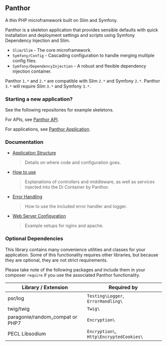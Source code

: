 ## Panthor

A thin PHP microframework built on Slim and Symfony.

Panthor is a skeleton application that provides sensible defaults with quick installation and
deployment settings and scripts using Symfony Dependency Injection and Slim.

- `Slim/Slim` - The core microframework.
- `Symfony/Config` - Cascading configuration to handle merging multiple config files.
- `Symfony/DependencyInjection` - A robust and flexible dependency injection container.

Panthor `1.*` and `2.*` are compatible with Slim `2.*` and Symfony `2.*`. Panthor `3.*` will require
Slim `3.*` and Symfony `3.*`.

### Starting a new application?

See the following repositories for example skeletons.

For APIs, see [Panthor API](http://git/web-frameworks/panthor-api).

For applications, see [Panthor Application](http://git/web-frameworks/panthor-app).

### Documentation

- [Application Structure](docs/APPLICATION_STRUCTURE.md)
  > Details on where code and configuration goes.

- [How to use](docs/USAGE.md)
  > Explanations of controllers and middleware, as well as services injected into the Di Container by Panthor.

- [Error Handling](docs/ERRORS.md)
  > How to use the included error handler and logger.

- [Web Server Configuration](docs/SERVER.md)
  > Example setups for nginx and apache.

### Optional Dependencies

This library contains many convenience utilities and classes for your application. Some of this functionality requires
other libraries, but because they are optional, they are not strict requirements.

Please take note of the following packages and include them in your composer `require` if you
use the associated Panthor functionality.

Library / Extension              | Required by
-------------------------------- | -----------
psr/log                          | `Testing\Logger`, `ErrorHandling\`
twig/twig                        | `Twig\`
paragonie/random_compat or PHP7  | `Encryption\`
PECL Libsodium                   | `Encryption\`, `Http\EncryptedCookies\`

